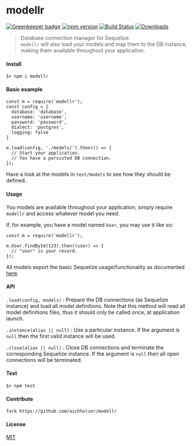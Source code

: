# modellr

[![Greenkeeper badge](https://badges.greenkeeper.io/aichholzer/modellr.svg)](https://greenkeeper.io/)
[![npm version](https://badge.fury.io/js/modellr.svg)](https://badge.fury.io/js/modellr)
[![Build Status](https://travis-ci.org/aichholzer/modellr.svg?branch=master)](https://travis-ci.org/aichholzer/modellr)
[![Downloads](https://img.shields.io/npm/dt/modellr.svg)](https://www.npmjs.com/package/modellr)


> Database connection manager for Sequelize.<br />`modellr` will also load your models and map them to the DB instance, making them available throughout your application.

#### Install

```
$> npm i modellr
```

#### Basic example

```
const m = require('modellr');
const config = {
  database: 'database',
  username: 'username',
  password: 'password',
  dialect: 'postgres',
  logging: false
}

m.load(config, './models/').then(() => {
  // Start your application.
  // You have a persisted DB connection.
});
```

Have a look at the models in `test/models` to see how they should be defined.

#### Usage

You models are available throughout your application, simply require `modellr` and access whatever model you need.

If, for example, you have a model named `User`, you may use it like so:

```
const m = require('modellr');

m.User.findById(123).then((user) => {
  // "user" is your record.
});
```

All models export the basic Sequelize usage/functionality as documented [here](http://docs.sequelizejs.com/manual/tutorial/models-usage.html).

#### API

`.load(config, models)` : Prepare the DB connections (as Sequelize instance) and load all model definitions. Note that this method will read all model definitions files, thus it should only be called once, at application launch.

`.instance(alias || null)` : Use a particular instance. If the argument is `null` then the first valid instance will be used.

`.close(alias || null)` : Close DB connections and terminate the corresponding Sequelize instance. If the argument is `null` then all open connections will be terminated.

#### Test

```
$> npm test
```


#### Contribute

```
fork https://github.com/aichholzer/modellr
```


#### License

[MIT](https://github.com/aichholzer/modellr/blob/master/LICENSE)
